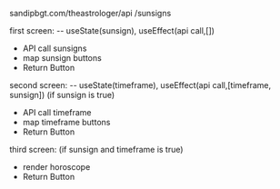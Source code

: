 sandipbgt.com/theastrologer/api  /sunsigns

first screen:
-- useState(sunsign), useEffect(api call,[])
 - API call sunsigns
 - map sunsign buttons
 - Return Button


second screen: 
-- useState(timeframe), useEffect(api call,[timeframe, sunsign])
    (if sunsign is true)
  - API call timeframe
  - map timeframe buttons
  - Return Button

 
third screen:
  (if sunsign and timeframe is true)
  - render horoscope 
  - Return Button


